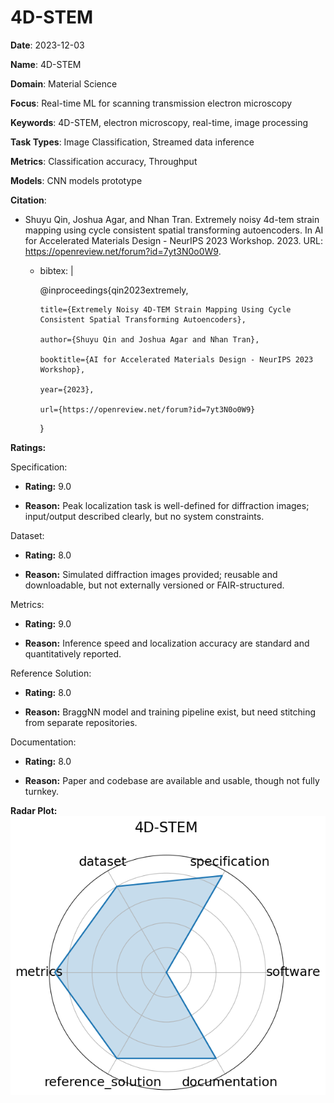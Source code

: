 # 4D-STEM


**Date**: 2023-12-03


**Name**: 4D-STEM


**Domain**: Material Science


**Focus**: Real-time ML for scanning transmission electron microscopy


**Keywords**: 4D-STEM, electron microscopy, real-time, image processing


**Task Types**: Image Classification, Streamed data inference


**Metrics**: Classification accuracy, Throughput


**Models**: CNN models  prototype 


**Citation**:


- Shuyu Qin, Joshua Agar, and Nhan Tran. Extremely noisy 4d-tem strain mapping using cycle consistent spatial transforming autoencoders. In AI for Accelerated Materials Design - NeurIPS 2023 Workshop. 2023. URL: https://openreview.net/forum?id=7yt3N0o0W9.

  - bibtex: |

      @inproceedings{qin2023extremely,

        title={Extremely Noisy 4D-TEM Strain Mapping Using Cycle Consistent Spatial Transforming Autoencoders},

        author={Shuyu Qin and Joshua Agar and Nhan Tran},

        booktitle={AI for Accelerated Materials Design - NeurIPS 2023 Workshop},

        year={2023},

        url={https://openreview.net/forum?id=7yt3N0o0W9}

      }



**Ratings:**


Specification:


  - **Rating:** 9.0


  - **Reason:** Peak localization task is well-defined for diffraction images; input/output described clearly, but no system constraints.


Dataset:


  - **Rating:** 8.0


  - **Reason:** Simulated diffraction images provided; reusable and downloadable, but not externally versioned or FAIR-structured.


Metrics:


  - **Rating:** 9.0


  - **Reason:** Inference speed and localization accuracy are standard and quantitatively reported.


Reference Solution:


  - **Rating:** 8.0


  - **Reason:** BraggNN model and training pipeline exist, but need stitching from separate repositories.


Documentation:


  - **Rating:** 8.0


  - **Reason:** Paper and codebase are available and usable, though not fully turnkey.


**Radar Plot:**
 ![D-Stem radar plot](../../tex/images/d-stem_radar.png)